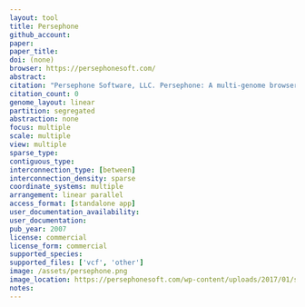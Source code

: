 ```yaml
---
layout: tool 
title: Persephone
github_account: 
paper: 
paper_title: 
doi: (none)
browser: https://persephonesoft.com/
abstract: 
citation: "Persephone Software, LLC. Persephone: A multi-genome browser carefully crafted using latest technologies. In: Persephone [Internet]. [cited 2 Feb 2019]. Available: https://persephonesoft.com/"
citation_count: 0
genome_layout: linear
partition: segregated
abstraction: none
focus: multiple
scale: multiple
view: multiple
sparse_type: 
contiguous_type: 
interconnection_type: [between]
interconnection_density: sparse
coordinate_systems: multiple
arrangement: linear parallel
access_format: [standalone app]
user_documentation_availability: 
user_documentation: 
pub_year: 2007
license: commercial
license_form: commercial
supported_species: 
supported_files: ['vcf', 'other']
image: /assets/persephone.png
image_location: https://persephonesoft.com/wp-content/uploads/2017/01/shot1.jpg
notes: 
---
```

